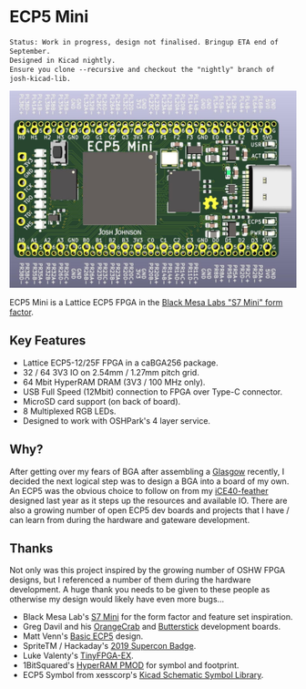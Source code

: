 # ECP5 Mini

``` 
Status: Work in progress, design not finalised. Bringup ETA end of September. 
Designed in Kicad nightly.
Ensure you clone --recursive and checkout the "nightly" branch of josh-kicad-lib.
```

![WIP Render](docs/imgs/front-render.jpg)


ECP5 Mini is a Lattice ECP5 FPGA in the [Black Mesa Labs "S7 Mini" form factor](https://blackmesalabs.wordpress.com/2019/05/19/bml-s7-mini-fpga-module/).

## Key Features
- Lattice ECP5-12/25F FPGA in a caBGA256 package.
- 32 / 64 3V3 IO on 2.54mm / 1.27mm pitch grid.
- 64 Mbit HyperRAM DRAM (3V3 / 100 MHz only).
- USB Full Speed (12Mbit) connection to FPGA over Type-C connector.
- MicroSD card support (on back of board).
- 8 Multiplexed RGB LEDs.
- Designed to work with OSHPark's 4 layer service.

## Why?
After getting over my fears of BGA after assembling a [Glasgow](https://github.com/GlasgowEmbedded/Glasgow) recently, I decided the next logical step was to design a BGA into a board of my own. An ECP5 was the obvious choice to follow on from my [iCE40-feather](https://github.com/joshajohnson/ice40-feather) designed last year as it steps up the resources and available IO. There are also a growing number of open ECP5 dev boards and projects that I have / can learn from during the hardware and gateware development. 

## Thanks
Not only was this project inspired by the growing number of OSHW FPGA designs, but I referenced a number of them during the hardware development. A huge thank you needs to be given to these people as otherwise my design would likely have even more bugs...
- Black Mesa Lab's [S7 Mini](https://blackmesalabs.wordpress.com/2019/05/19/bml-s7-mini-fpga-module/) for the form factor and feature set inspiration.
- Greg Davil and his [OrangeCrab](https://github.com/gregdavill/OrangeCrab) and [Butterstick](https://github.com/gregdavill/butterstick) development boards. 
- Matt Venn's [Basic ECP5](https://github.com/mattvenn/basic-ecp5-pcb) design. 
- SpriteTM / Hackaday's [2019 Supercon Badge](https://github.com/Spritetm/hadbadge2019_pcb).
- Luke Valenty's [TinyFPGA-EX](https://github.com/tinyfpga/TinyFPGA-EX).
- 1BitSquared's [HyperRAM PMOD](https://1bitsquared.com/collections/fpga/products/pmod-hyperram) for symbol and footprint.
- ECP5 Symbol from xesscorp's [Kicad Schematic Symbol Library](https://github.com/xesscorp/KiCad-Schematic-Symbol-Libraries).